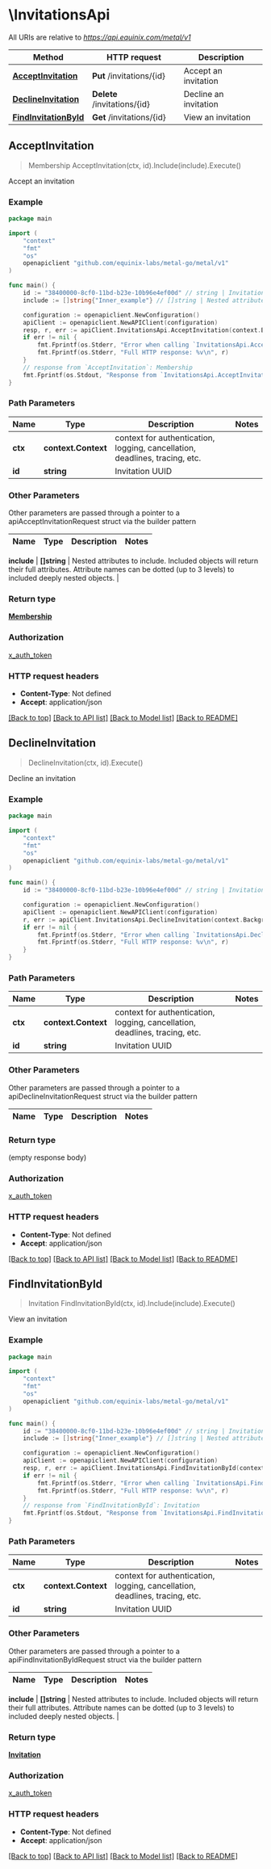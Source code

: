 # \InvitationsApi

All URIs are relative to *https://api.equinix.com/metal/v1*

Method | HTTP request | Description
------------- | ------------- | -------------
[**AcceptInvitation**](InvitationsApi.md#AcceptInvitation) | **Put** /invitations/{id} | Accept an invitation
[**DeclineInvitation**](InvitationsApi.md#DeclineInvitation) | **Delete** /invitations/{id} | Decline an invitation
[**FindInvitationById**](InvitationsApi.md#FindInvitationById) | **Get** /invitations/{id} | View an invitation



## AcceptInvitation

> Membership AcceptInvitation(ctx, id).Include(include).Execute()

Accept an invitation



### Example

```go
package main

import (
    "context"
    "fmt"
    "os"
    openapiclient "github.com/equinix-labs/metal-go/metal/v1"
)

func main() {
    id := "38400000-8cf0-11bd-b23e-10b96e4ef00d" // string | Invitation UUID
    include := []string{"Inner_example"} // []string | Nested attributes to include. Included objects will return their full attributes. Attribute names can be dotted (up to 3 levels) to included deeply nested objects. (optional)

    configuration := openapiclient.NewConfiguration()
    apiClient := openapiclient.NewAPIClient(configuration)
    resp, r, err := apiClient.InvitationsApi.AcceptInvitation(context.Background(), id).Include(include).Execute()
    if err != nil {
        fmt.Fprintf(os.Stderr, "Error when calling `InvitationsApi.AcceptInvitation``: %v\n", err)
        fmt.Fprintf(os.Stderr, "Full HTTP response: %v\n", r)
    }
    // response from `AcceptInvitation`: Membership
    fmt.Fprintf(os.Stdout, "Response from `InvitationsApi.AcceptInvitation`: %v\n", resp)
}
```

### Path Parameters


Name | Type | Description  | Notes
------------- | ------------- | ------------- | -------------
**ctx** | **context.Context** | context for authentication, logging, cancellation, deadlines, tracing, etc.
**id** | **string** | Invitation UUID | 

### Other Parameters

Other parameters are passed through a pointer to a apiAcceptInvitationRequest struct via the builder pattern


Name | Type | Description  | Notes
------------- | ------------- | ------------- | -------------

 **include** | **[]string** | Nested attributes to include. Included objects will return their full attributes. Attribute names can be dotted (up to 3 levels) to included deeply nested objects. | 

### Return type

[**Membership**](Membership.md)

### Authorization

[x_auth_token](../README.md#x_auth_token)

### HTTP request headers

- **Content-Type**: Not defined
- **Accept**: application/json

[[Back to top]](#) [[Back to API list]](../README.md#documentation-for-api-endpoints)
[[Back to Model list]](../README.md#documentation-for-models)
[[Back to README]](../README.md)


## DeclineInvitation

> DeclineInvitation(ctx, id).Execute()

Decline an invitation



### Example

```go
package main

import (
    "context"
    "fmt"
    "os"
    openapiclient "github.com/equinix-labs/metal-go/metal/v1"
)

func main() {
    id := "38400000-8cf0-11bd-b23e-10b96e4ef00d" // string | Invitation UUID

    configuration := openapiclient.NewConfiguration()
    apiClient := openapiclient.NewAPIClient(configuration)
    r, err := apiClient.InvitationsApi.DeclineInvitation(context.Background(), id).Execute()
    if err != nil {
        fmt.Fprintf(os.Stderr, "Error when calling `InvitationsApi.DeclineInvitation``: %v\n", err)
        fmt.Fprintf(os.Stderr, "Full HTTP response: %v\n", r)
    }
}
```

### Path Parameters


Name | Type | Description  | Notes
------------- | ------------- | ------------- | -------------
**ctx** | **context.Context** | context for authentication, logging, cancellation, deadlines, tracing, etc.
**id** | **string** | Invitation UUID | 

### Other Parameters

Other parameters are passed through a pointer to a apiDeclineInvitationRequest struct via the builder pattern


Name | Type | Description  | Notes
------------- | ------------- | ------------- | -------------


### Return type

 (empty response body)

### Authorization

[x_auth_token](../README.md#x_auth_token)

### HTTP request headers

- **Content-Type**: Not defined
- **Accept**: application/json

[[Back to top]](#) [[Back to API list]](../README.md#documentation-for-api-endpoints)
[[Back to Model list]](../README.md#documentation-for-models)
[[Back to README]](../README.md)


## FindInvitationById

> Invitation FindInvitationById(ctx, id).Include(include).Execute()

View an invitation



### Example

```go
package main

import (
    "context"
    "fmt"
    "os"
    openapiclient "github.com/equinix-labs/metal-go/metal/v1"
)

func main() {
    id := "38400000-8cf0-11bd-b23e-10b96e4ef00d" // string | Invitation UUID
    include := []string{"Inner_example"} // []string | Nested attributes to include. Included objects will return their full attributes. Attribute names can be dotted (up to 3 levels) to included deeply nested objects. (optional)

    configuration := openapiclient.NewConfiguration()
    apiClient := openapiclient.NewAPIClient(configuration)
    resp, r, err := apiClient.InvitationsApi.FindInvitationById(context.Background(), id).Include(include).Execute()
    if err != nil {
        fmt.Fprintf(os.Stderr, "Error when calling `InvitationsApi.FindInvitationById``: %v\n", err)
        fmt.Fprintf(os.Stderr, "Full HTTP response: %v\n", r)
    }
    // response from `FindInvitationById`: Invitation
    fmt.Fprintf(os.Stdout, "Response from `InvitationsApi.FindInvitationById`: %v\n", resp)
}
```

### Path Parameters


Name | Type | Description  | Notes
------------- | ------------- | ------------- | -------------
**ctx** | **context.Context** | context for authentication, logging, cancellation, deadlines, tracing, etc.
**id** | **string** | Invitation UUID | 

### Other Parameters

Other parameters are passed through a pointer to a apiFindInvitationByIdRequest struct via the builder pattern


Name | Type | Description  | Notes
------------- | ------------- | ------------- | -------------

 **include** | **[]string** | Nested attributes to include. Included objects will return their full attributes. Attribute names can be dotted (up to 3 levels) to included deeply nested objects. | 

### Return type

[**Invitation**](Invitation.md)

### Authorization

[x_auth_token](../README.md#x_auth_token)

### HTTP request headers

- **Content-Type**: Not defined
- **Accept**: application/json

[[Back to top]](#) [[Back to API list]](../README.md#documentation-for-api-endpoints)
[[Back to Model list]](../README.md#documentation-for-models)
[[Back to README]](../README.md)

